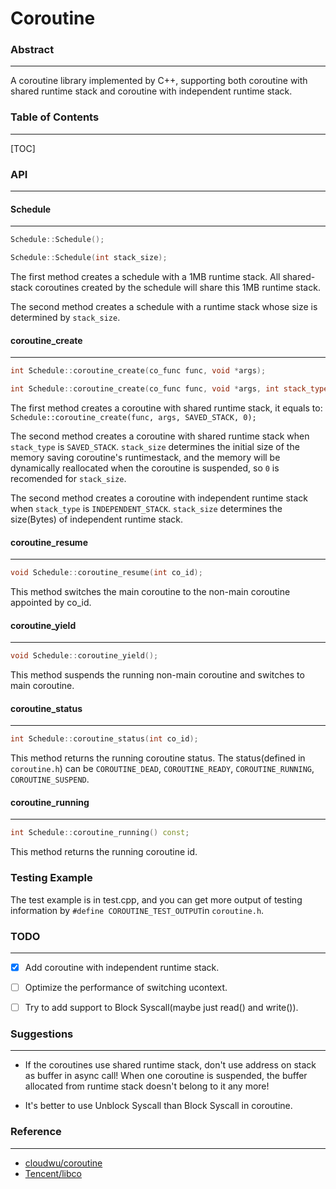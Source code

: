 # Coroutine

### Abstract

---
A coroutine library implemented by C++, supporting both coroutine with shared runtime stack and coroutine with independent runtime stack.



### Table of Contents

---
[TOC]
### API

---

#### Schedule

---

```c++
Schedule::Schedule();

Schedule::Schedule(int stack_size);
```

The first method creates a schedule with a 1MB runtime stack. All shared-stack coroutines created by the schedule will share this 1MB runtime stack.

The second method creates a schedule with a runtime stack whose size is determined by `stack_size`.

#### coroutine_create

---

```c++
int Schedule::coroutine_create(co_func func, void *args);

int Schedule::coroutine_create(co_func func, void *args, int stack_type, int stack_size);
```

The first method creates a coroutine with shared runtime stack, it equals to: `Schedule::coroutine_create(func, args, SAVED_STACK, 0);`

The second method creates a coroutine with shared runtime stack when `stack_type` is `SAVED_STACK`. `stack_size` determines the initial size of the memory saving coroutine's runtimestack, and the memory will be dynamically reallocated when the coroutine is suspended, so `0` is recomended for `stack_size`.

The second method creates a coroutine with independent runtime stack when `stack_type` is `INDEPENDENT_STACK`. `stack_size` determines the size(Bytes) of independent runtime stack.

#### coroutine_resume

---

```c++
void Schedule::coroutine_resume(int co_id);
```

This method switches the main coroutine to the non-main coroutine appointed by co_id.

#### coroutine_yield

---

```c++
void Schedule::coroutine_yield();
```

This method suspends the running non-main coroutine and switches to main coroutine.

#### coroutine_status

---

```c++
int Schedule::coroutine_status(int co_id);
```

This method returns the running coroutine status. The status(defined in `coroutine.h`) can be `COROUTINE_DEAD`, `COROUTINE_READY`, `COROUTINE_RUNNING`, `COROUTINE_SUSPEND`.

#### coroutine_running

---

```c++
int Schedule::coroutine_running() const;
```

This method returns the running coroutine id.

### Testing Example

The test example is in test.cpp, and you can get more output of testing information by `#define COROUTINE_TEST_OUTPUT`in `coroutine.h`.

### TODO

---

- [x] Add coroutine with independent runtime stack.

- [ ] Optimize the performance of switching ucontext.

- [ ] Try to add support to Block Syscall(maybe just read() and write()).


### Suggestions

---

- If the coroutines use shared runtime stack, don't use address on stack as buffer in async call! When one coroutine is suspended, the buffer allocated from runtime stack doesn't belong to it any more!

- It's better to use Unblock Syscall than Block Syscall in coroutine.

### Reference

---
- [cloudwu/coroutine](https://github.com/cloudwu/coroutine)
- [Tencent/libco](https://github.com/Tencent/libco) 